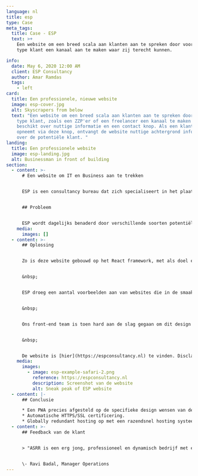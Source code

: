 ```yaml
---
language: nl
title: esp
type: Case
meta_tags:
  title: Case - ESP
  text: >+
    Een website om een breed scala aan klanten aan te spreken door voor elke
    type klant een kanaal aan te maken waar zij terecht kunnen.

info:
  date: May 6, 2020 12:00 AM
  client: ESP Consultancy
  author: Amar Ramdas
  tags:
    - left
card:
  title: Een professionele, nieuwe website
  image: esp-cover.jpg
  alt: Skyscrapers from below
  text: "Een website om een breed scala aan klanten aan te spreken door voor elke
    type klant, zoals een ZZP'er of een freelancer een kanaal te maken dat
    beschikt over nuttige informatie en een contact knop. Als een klant contact
    opneemt via deze knop, ontvangt de website nuttige achtergrond informatie
    over de potentiële klant. "
landing:
  title: Een professionele website
  image: esp-landing.jpg
  alt: Businessman in front of building
section:
  - content: >-
      # Een website om IT en Business aan te trekken


      ESP is een consultancy bureau dat zich specialiseert in het plaatsen van professionals in de IT-wereld. In de huidige recruitment markt is het cruciaal om een goede indruk achter te laten bij potentiële werknemers. "You need to stand out from the crowd". Om die reden had ESP behoefte aan een goed online visite kaartje dat toereikend is voor verschillende soorten klanten.


      ## Probleem


      ESP wordt dagelijks benaderd door verschillende soorten potentiële klanten. In de huidige website was er weinig structuur aangebracht om deze klanten te leiden. Om die reden had ESP behoefte aan een website die toereikend is voor een breed scala aan klanten, zoals ZZP'ers en freelancers. De website moest verschillende kanalen krijgen voor elke doelgroep.
    media:
      images: []
  - content: >-
      ## Oplossing


      Zo is deze website gebouwd op het React framework, met als doel een progressieve web applicatie te realiseren. Zo'n applicatie heeft een hoop voordelen, waaronder bijvoorbeeld het offline-cachen van een groot deel van de gegevens. Hierdoor is de webapplicatie razendsnel en kan deze zelfs zonder internetverbinding werken. 


      &nbsp;


      ESP droeg een aantal voorbeelden aan van websites die in de smaak vielen. Hieronder een aantal tech giganten, zoals ASML, maar ook concurrenten in de branche. Onze designer heeft getracht deze elementen te combineren tot geheel dat de sterke punten van deze voorbeelden combineert. Na een aantal iteraties in Adobe XD kwam er een definitief design uit. 


      &nbsp;


      Ons front-end team is toen hard aan de slag gegaan om dit design te realiseren in code. De klant kreeg tijdens het proces een link waarop de wijzigingen real-time te volgen waren. Ons deployment systeem zorgt ervoor dat alle werkzaamheden bijna gelijk zichtbaar zijn.


      &nbsp;


      De website is [hier](https://espconsultancy.nl) te vinden. Disclaimer: design is volledig bepaald door de klant en daardoor niet in stijl met ASRR. Er kan ook gekozen worden voor een hands-on aanpak waarbij ASRR een design aflevert dat in onze optiek goed in de markt past.
    media:
      images:
        - image: esp-example-safari-2.png
          reference: https://espconsultancy.nl
          description: Screenshot van de website
          alt: Sneak peak of ESP website
  - content: |-
      ## Conclusie

      * Een PWA precies afgesteld op de specifieke design wensen van de klant.
      * Automatische HTTPS/SSL certificering.
      * Globally redundant hosting op met een razendsnel hosting systeem.
  - content: >-
      ## Feedback van de klant


      > "ASRR is een erg jong, professioneel en dynamisch bedrijf met een flat management structuur, dit zorgt voor een vlotte communicatie zowel intern als met de klanten, waardoor er veel aandacht en zorg is voor de klant. Ik heb erg goede ervaringen opgedaan met ASRR. Een echte aanrader als je op zoek bent naar een professionele partner die met je meedenkt en waar de klant op nummer 1 staat!"


      \- Ravi Badal, Manager Operations
---
```

